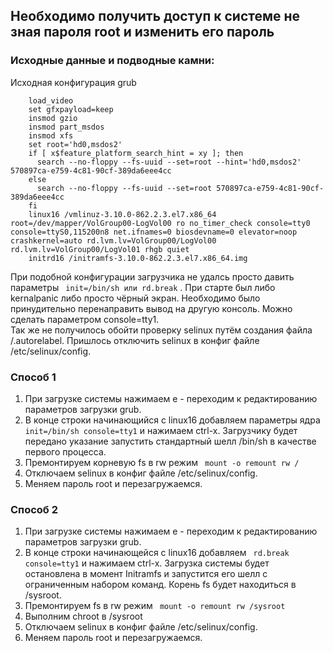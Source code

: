 ## Необходимо получить доступ к системе не зная пароля root и изменить его пароль
### Исходные данные и подводные камни:
Исходная конфигурация grub
```
    load_video
    set gfxpayload=keep
    insmod gzio
    insmod part_msdos
    insmod xfs
    set root='hd0,msdos2'
    if [ x$feature_platform_search_hint = xy ]; then
      search --no-floppy --fs-uuid --set=root --hint='hd0,msdos2'  570897ca-e759-4c81-90cf-389da6eee4cc
    else
      search --no-floppy --fs-uuid --set=root 570897ca-e759-4c81-90cf-389da6eee4cc
    fi
    linux16 /vmlinuz-3.10.0-862.2.3.el7.x86_64 root=/dev/mapper/VolGroup00-LogVol00 ro no_timer_check console=tty0 console=ttyS0,115200n8 net.ifnames=0 biosdevname=0 elevator=noop crashkernel=auto rd.lvm.lv=VolGroup00/LogVol00 rd.lvm.lv=VolGroup00/LogVol01 rhgb quiet
    initrd16 /initramfs-3.10.0-862.2.3.el7.x86_64.img
```
При подобной конфигурации загрузчика не удалсь просто давить параметры ``` init=/bin/sh или rd.break``` . При старте был либо kernalpanic либо просто чёрный экран. Необходимо было принудительно перенаправить вывод на другую консоль.  Можно сделать параметром console=tty1.  
Так же не получилось обойти проверку selinux путём создания файла /.autorelabel. Пришлось отключить selinux в конфиг файле /etc/selinux/config.  

### Способ 1
1. При загрузке системы нажимаем e - переходим к редактированию параметров загрузки grub.  
2. В конце строки начинающийся с linux16 добавляем параметры ядра ``` init=/bin/sh console=tty1``` и нажимаем сtrl-x. Загрузчику будет передано указание запустить стандартный шелл /bin/sh в качестве первого процесса.  
3. Премонтируем корневую fs в rw режим ``` mount -o remount rw /```  
4. Отключаем selinux в конфиг файле /etc/selinux/config.  
5. Меняем пароль root и перезагружаемся.  

### Способ 2
1. При загрузке системы нажимаем e - переходим к редактированию параметров загрузки grub.  
2. В конце строки начинающейся с linux16 добавляем ``` rd.break console=tty1``` и нажимаем сtrl-x. Загрузка системы будет остановлена в момент Initramfs и запустится его шелл с ограниченным набором команд. Корень fs будет находиться в /sysroot.  
3. Премонтируем fs в rw режим ``` mount -o remount rw /sysroot```  
4. Выполним chroot в /sysroot  
5. Отключаем selinux в конфиг файле /etc/selinux/config.  
6. Меняем пароль root и перезагружаемся.  

